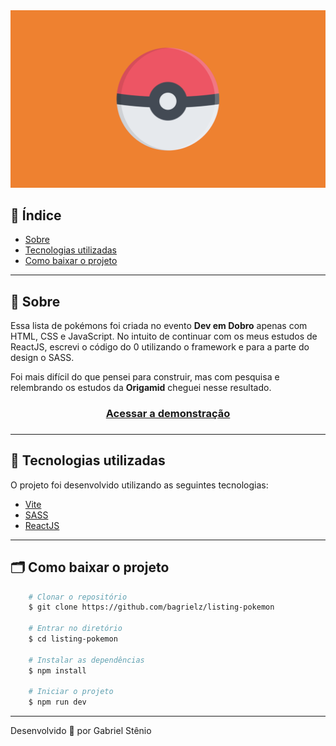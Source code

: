 <img src="./public/logo.png" alt="Pokébola" />

## 📌 Índice

- [Sobre](#-sobre)
- [Tecnologias utilizadas](#-tecnologias-utilizadas)
- [Como baixar o projeto](#-como-baixar-o-projeto)

---

## 🔖 Sobre

Essa lista de pokémons foi criada no evento **Dev em Dobro** apenas com HTML, CSS e JavaScript. No intuito de continuar com os meus estudos de ReactJS, escrevi o código do 0 utilizando o framework e para a parte do design o SASS.

Foi mais difícil do que pensei para construir, mas com pesquisa e relembrando os estudos da **Origamid** cheguei nesse resultado.

<h3 align="center">
    <a href="https://dogs-project-delta.vercel.app/">Acessar a demonstração</a>
<h3>

---

## 🚀 Tecnologias utilizadas

O projeto foi desenvolvido utilizando as seguintes tecnologias:

- [Vite](https://vitejs.dev/)
- [SASS](https://nextjs.org/docs/app/building-your-application/styling/css-modules)
- [ReactJS](https://react.dev/)

---

## 🗂 Como baixar o projeto

```bash
    # Clonar o repositório
    $ git clone https://github.com/bagrielz/listing-pokemon

    # Entrar no diretório
    $ cd listing-pokemon

    # Instalar as dependências
    $ npm install

    # Iniciar o projeto
    $ npm run dev
```

---

Desenvolvido 🤘 por Gabriel Stênio
